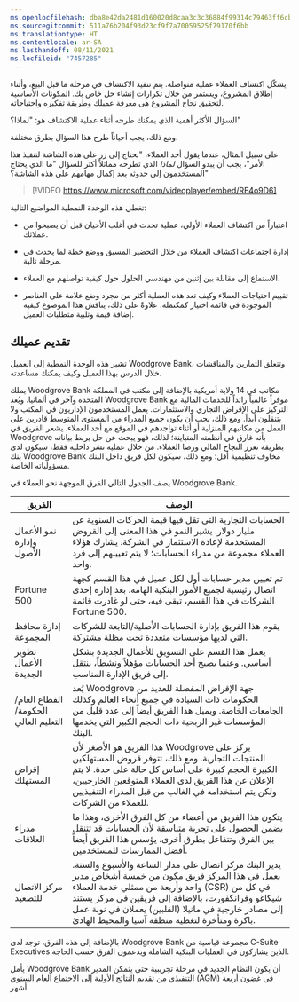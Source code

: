 ```yaml
---
ms.openlocfilehash: dba8e42da2481d160020d8caa3c3c36884f99314c79463ff6cb100b0e73e910c
ms.sourcegitcommit: 511a76b204f93d23cf9f7a70059525f79170f6bb
ms.translationtype: HT
ms.contentlocale: ar-SA
ms.lasthandoff: 08/11/2021
ms.locfileid: "7457285"
---
```

يشكّل اكتشاف العملاء عملية متواصلة. يتم تنفيذ الاكتشاف في مرحلة ما قبل البيع، وأثناء إطلاق المشروع، ويستمر من خلال تكرارات إنشاء حل خاص بك. المكونات الأساسية لتحقيق نجاح المشروع هي معرفة عميلك وطريقة تفكيره واحتياجاته.

السؤال الأكثر أهمية الذي يمكنك طرحه أثناء عملية الاكتشاف هو: "لماذا؟"

ومع ذلك، يجب أحياناً طرح هذا السؤال بطرق مختلفة.

على سبيل المثال، عندما يقول أحد العملاء، "نحتاج إلى زر على هذه الشاشة لتنفيذ هذا الأمر"، يجب أن يبدو السؤال *لماذا* الذي تطرحه مماثلاً أكثر للسؤال "ما الذي يحتاج المستخدمون إلى حدوثه بعد إكمال مهامهم على هذه الشاشة؟"

> [!VIDEO https://www.microsoft.com/videoplayer/embed/RE4o9D6]

تغطي هذه الوحدة النمطية المواضيع التالية:

-   اعتباراً من اكتشاف العملاء الأولي، عملية تحدث في أغلب الأحيان قبل أن يصبحوا من عملائك.

-   إدارة اجتماعات اكتشاف العملاء من خلال التحضير المسبق ووضع خطة لما يحدث في مرحلة تالية.

-   الاستماع إلى مقابلة بين إثنين من مهندسي الحلول حول كيفية تواصلهم مع العملاء.

-   تقييم احتياجات العملاء وكيف تعد هذه العملية أكثر من مجرد وضع علامة على العناصر الموجودة في قائمه اختيار كمكتملة. علاوةً على ذلك، يناقش هذا الموضوع كيفية إضافة قيمة وتلبية متطلبات العميل.

## <a name="introducing-your-customer"></a>تقديم عميلك

تشير هذه الوحدة النمطية إلى العميل Woodgrove Bank، وتتعلق التمارين والمناقشات خلال الدرس بهذا العميل وكيف يمكنك مساعدته. 

يملك Woodgrove Bank مكاتب في 14 ولاية أمريكية بالإضافة إلى مكتب في المملكة المتحدة وآخر في ألمانيا. ويُعد Woodgrove Bank موفراً عالمياً رائداً للخدمات المالية مع التركيز على الإقراض التجاري والاستثمارات. يعمل المستخدمون الإداريون في المكتب ولا يتنقلون أبداً. ومع ذلك، يجب أن يكون جميع المدراء من المستوى المتوسط ​​قادرين على العمل من مكاتبهم المنزلية أو أثناء تواجدهم في الموقع مع أحد العملاء. يشعر الفريق في Woodgrove بأنه غارق في أنظمته المتباينة؛ لذلك، فهو يبحث عن حل يربط بياناته بطريقة تعزز النجاح المالي ورضا العملاء. من خلال عملية نشر داخلية فقط، سيكون لدى بنك Woodgrove Bank مخاوف تنظيمية أقل؛ ومع ذلك، سيكون لكل فريق داخل البنك مسؤولياته الخاصة. 

يصف الجدول التالي الفرق الموجهة نحو العملاء في Woodgrove Bank.

| الفريق                                      | الوصف                                                                                                                                                                                                                                                        |
|-------------------------------------------|--------------------------------------------------------------------------------------------------------------------------------------------------------------------------------------------------------------------------------------------------------------------|
| نمو الأعمال وإدارة الأصول      | الحسابات التجارية التي تقل فيها قيمة الحركات السنوية عن مليار دولار. يشير النمو في هذا المعنى إلى القروض المستخدمة لإعادة الاستثمار في الشركة.  يشارك هؤلاء العملاء مجموعة من مدراء الحسابات؛ لا يتم تعيينهم إلى فرد واحد.              |
| Fortune 500                               | تم تعيين مدير حسابات أول لكل عميل في هذا القسم كجهة اتصال رئيسية لجميع الأمور البنكية الهامه.  بعد إدارة إحدى الشركات في هذا القسم، تبقى فيه، حتى لو غادرت قائمة Fortune 500.                                        |
| إدارة محافظ المجموعة                | يقوم هذا الفريق بإدارة الحسابات الأصلية/التابعة للشركات التي لديها مؤسسات متعددة تحت مظلة مشتركة.                                                                                                                                                         |
| تطوير الأعمال الجديدة                  | يعمل هذا القسم على التسويق للأعمال الجديدة بشكل أساسي. وعنما يصبح أحد الحسابات مؤهلاً ونشطاً، ينتقل إلى فريق الإدارة المناسب.                                                                                                                    |
| القطاع العام/الحكومة/التعليم العالي | يُعد Woodgrove جهة الإقراض المفضلة للعديد من الحكومات ذات السيادة في جميع أنحاء العالم وكذلك الجامعات الخاصة.  ويميل هذا الفريق أيضاً إلى عدد قليل من المؤسسات غير الربحية ذات الحجم الكبير التي يخدمها البنك.                                                              |
| إقراض المستهلك                          | هذا الفريق هو الأصغر لأن Woodgrove يركز على المنتجات التجارية. ومع ذلك، تتوفر قروض المستهلكين الكبيرة الحجم كبيرة على أساس كل حالة على حدة.  لا يتم الإعلان عن هذا الفريق لدى العملاء المتوقعين الخارجيين، ولكن يتم استخدامه في الغالب من قبل المدراء التنفيذيين للعملاء من الشركات. |
| مدراء العلاقات                     | يتكون هذا الفريق من أعضاء من كل الفرق الأخرى، وهذا ما يضمن الحصول على تجربة متناسقة لأن الحسابات قد تتنقل بين الفرق وتتفاعل بطرق أخرى.  يؤسس هذا الفريق أيضاً أفضل الممارسات للمستخدمين.                                                |
| مركز الاتصال للتصعيد                    | يدير البنك مركز اتصال على مدار الساعة والأسبوع والسنة. يعمل في هذا المركز فريق مكون من خمسة أشخاص مدير واحد وأربعة من ممثلي خدمة العملاء (CSR) في كل من شيكاغو وفرانكفورت، بالإضافة إلى فريقين في مركز يستند إلى مصادر خارجية في مانيلا (الفلبين) يعملان في نوبة عمل باكرة ومتأخرة لتغطية منطقة آسيا والمحيط الهادئ.             |

بالإضافة إلى هذه الفرق، توجد لدى Woodgrove Bank مجموعة قياسية من C-Suite Executives الذين يشاركون في العمليات البنكية الشاملة ويدعمون الفرق حسب الحاجة.

يأمل Woodgrove Bank أن يكون النظام الجديد في مرحلة تجريبية حتى يتمكن المدير التنفيذي من تقديم النتائج الأولية إلى الاجتماع العام السنوي (AGM) في غضون أربعة أشهر.
